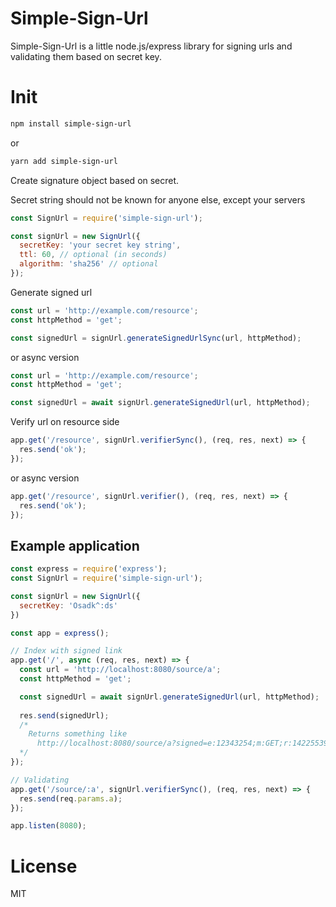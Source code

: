 Simple-Sign-Url
======

Simple-Sign-Url is a little node.js/express library for signing urls and validating them based on secret key.

Init
===========

```bash
npm install simple-sign-url
```
or 
```bash
yarn add simple-sign-url
```

Create signature object based on secret.

Secret string should not be known for anyone else, except your servers

```javascript
const SignUrl = require('simple-sign-url');

const signUrl = new SignUrl({
  secretKey: 'your secret key string',
  ttl: 60, // optional (in seconds)
  algorithm: 'sha256' // optional
});
```

Generate signed url

```javascript
const url = 'http://example.com/resource';
const httpMethod = 'get';

const signedUrl = signUrl.generateSignedUrlSync(url, httpMethod);
```
or async version
```javascript
const url = 'http://example.com/resource';
const httpMethod = 'get';

const signedUrl = await signUrl.generateSignedUrl(url, httpMethod);
```

Verify url on resource side

```javascript
app.get('/resource', signUrl.verifierSync(), (req, res, next) => {
  res.send('ok');
});
```
or async version
```javascript
app.get('/resource', signUrl.verifier(), (req, res, next) => {
  res.send('ok');
});
```

Example application
------------------

```javascript
const express = require('express');
const SignUrl = require('simple-sign-url');

const signUrl = new SignUrl({
  secretKey: 'Osadk^:ds'
})

const app = express();

// Index with signed link
app.get('/', async (req, res, next) => {
  const url = 'http://localhost:8080/source/a';
  const httpMethod = 'get';

  const signedUrl = await signUrl.generateSignedUrl(url, httpMethod);
  
  res.send(signedUrl);
  /*
    Returns something like 
      http://localhost:8080/source/a?signed=e:12343254;m:GET;r:1422553972;e8d071f5ae64338e3d3ac8ff0bcc583bd1d1dsa
  */
});

// Validating
app.get('/source/:a', signUrl.verifierSync(), (req, res, next) => {
  res.send(req.params.a);
});

app.listen(8080);
```

License
=======

MIT